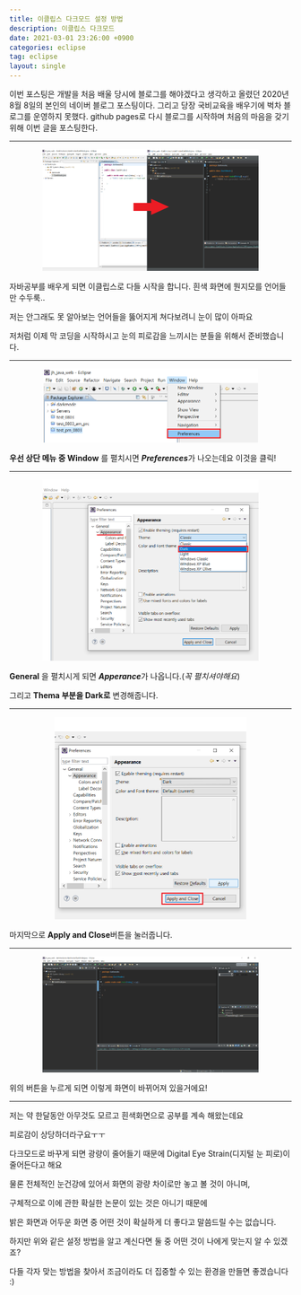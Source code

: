 ```yaml
---
title: 이클립스 다크모드 설정 방법
description: 이클립스 다크모드
date: 2021-03-01 23:26:00 +0900
categories: eclipse
tag: eclipse
layout: single
---
```






이번 포스팅은 개발을 처음 배울 당시에 블로그를 해야겠다고 생각하고 올렸던 2020년 8월 8일의 본인의 네이버 블로그 포스팅이다. 그리고 당장 국비교육을 배우기에 벅차 블로그를 운영하지 못했다. github pages로 다시 블로그를 시작하며 처음의 마음을 갖기 위해 이번 글을 포스팅한다.



------

<p align="center">
    <img src="../images/2021-03-01/darkmode_main.png" alt="darkmode 설정법" style="zoom: 50%;" />
</p>

자바공부를 배우게 되면 이클립스로 다들 시작을 합니다. 흰색 화면에 뭔지모를 언어들만 수두룩..

저는 안그래도 못 알아보는 언어들을 뚫어지게 쳐다보려니 눈이 많이 아파요



저처럼 이제 막 코딩을 시작하시고 눈의 피로감을 느끼시는 분들을 위해서 준비했습니다.



------

<p align="center">
    <img src="../images/2021-03-01/darkmode1.png" alt="darkmode 설정 1" style="zoom: 50%;" />
</p>

**우선 상단 메뉴 중 Window** 를 펼치시면 ***Preferences***가 나오는데요 이것을 클릭!



------

<p align="center">
    <img src="../images/2021-03-01/darkmode2.png" alt="darkmode 설정 2" style="zoom: 50%;" />
</p>

**General** 을 펼치시게 되면 ***Apperance***가 나옵니다.(*꼭 펼치셔야해요*)

그리고 **Thema 부분을 Dark로** 변경해줍니다.



------

<p align="center">
    <img src="../images/2021-03-01/darkmode3.png" alt="darkmode 설정 3" style="zoom: 50%;" />
</p>

마지막으로 **Apply and Close**버튼을 눌러줍니다.



------

<p align="center">
    <img src="../images/2021-03-01/darkmode4.png" alt="darkmode 설정 4" style="zoom: 50%;" />
</p>

위의 버튼을 누르게 되면 이렇게 화면이 바뀌어져 있을거에요! 



-------

저는 약 한달동안 아무것도 모르고 흰색화면으로 공부를 계속 해왔는데요

피로감이 상당하더라구요ㅜㅜ

다크모드로 바꾸게 되면 광량이 줄어들기 때문에 Digital Eye Strain(디지털 눈 피로)이 줄어든다고 해요



물론 전체적인 눈건강에 있어서 화면의 광량 차이로만 놓고 볼 것이 아니며, 

구체적으로 이에 관한 확실한 논문이 있는 것은 아니기 때문에

밝은 화면과 어두운 화면 중 어떤 것이 확실하게 더 좋다고 말씀드릴 수는 없습니다.

하지만 위와 같은 설정 방법을 알고 계신다면 둘 중 어떤 것이 나에게 맞는지 알 수 있겠죠?



다들 각자 맞는 방법을 찾아서 조금이라도 더 집중할 수 있는 환경을 만들면 좋겠습니다 :)